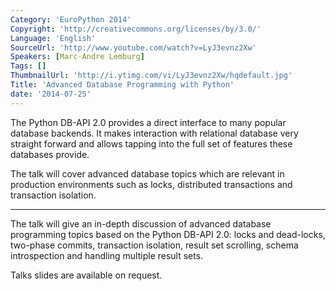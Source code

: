 ```yaml
---
Category: 'EuroPython 2014'
Copyright: 'http://creativecommons.org/licenses/by/3.0/'
Language: 'English'
SourceUrl: 'http://www.youtube.com/watch?v=LyJ3evnz2Xw'
Speakers: [Marc-Andre Lemburg]
Tags: []
ThumbnailUrl: 'http://i.ytimg.com/vi/LyJ3evnz2Xw/hqdefault.jpg'
Title: 'Advanced Database Programming with Python'
date: '2014-07-25'
---
```

The Python DB-API 2.0 provides a direct interface to
many popular database backends. It makes interaction with
relational database very straight forward and allows tapping
into the full set of features these databases provide.

The talk will cover advanced database topics which are
relevant in production environments such as locks, distributed
transactions and transaction isolation.

----

The talk will give an in-depth discussion of advanced database
programming topics based on the Python DB-API 2.0: locks and
dead-locks, two-phase commits, transaction isolation, result
set scrolling, schema introspection and handling
multiple result sets.

Talks slides are available on request.